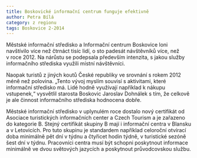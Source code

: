 ```yaml
---
title: Boskovické informační centrum funguje efektivně
author: Petra Bílá
category: z regionu
tags: Boskovice 2-2014
---
```


Městské informační středisko a Informační centrum Boskovice loni navštívilo více než čtrnáct tisíc lidí, o sto padesát návštěvníků více, než v roce 2012. Na nárůstu se podepsala především intenzita, s jakou služby informačního střediska využili místní návštěvníci.

Naopak turistů z jiných koutů České republiky ve srovnání s rokem 2012 méně než polovina. „Tento vývoj myslím souvisí s aktivitami, které informační středisko má. Lidé hodně využívají například k nákupu vstupenek,“ vysvětlil starosta Boskovic Jaroslav Dohnálek s tím, že celkově je ale činnost informačního střediska hodnocena dobře.

Městské informační středisko v uplynulém roce dostalo nový certifikát od Asociace turistických informačních center a Czech Tourism a je zařazeno do kategorie B. Stejný certifikát skupiny B mají i informační centra v Blansku a v Letovicích. Pro tuto skupinu je standardem například celoroční otvírací doba minimálně pět dní v týdnu a čtyřicet hodin týdně, v turistické sezóně šest dní v týdnu. Pracovníci centra musí být schopni poskytnout informace minimálně ve dvou světových jazycích a poskytnout průvodcovskou službu.
